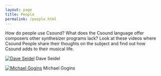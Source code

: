 ```yaml
---
layout: page
title: People
permalink: /people.html
---
```



How do people use Csound? What does the Csound language offer composers other synthesizer programs lack? 
Look at these videos where Csound People share their thoughts on the subject and find out how Csound adds to their musical life.


[![Dave Seidel](https://img.youtube.com/vi/4eV9RjhVsM8/default.jpg)](https://www.youtube.com/watch?v=4eV9RjhVsM8)
Dave Seidel

[![Michael Gogins](https://img.youtube.com/vi/H-xWghoZqGw/default.jpg)](https://www.youtube.com/watch?v=H-xWghoZqGw)
Michael Gogins


